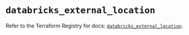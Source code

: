 # `databricks_external_location`

Refer to the Terraform Registry for docs: [`databricks_external_location`](https://registry.terraform.io/providers/databricks/databricks/1.84.0/docs/resources/external_location).
